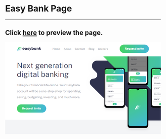 # Easy Bank Page
---
Click [here](https://www.stefanosleventis.com/easy-bank-page/) to preview the page.
---

![alt text](https://github.com/Stef-Lev/personal-projects/blob/master/easy-bank-page/images/easy-bank-page.png)


